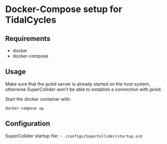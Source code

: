 # Docker-Compose setup for TidalCycles

## Requirements

- docker
- docker-compose

## Usage

Make sure that the jackd server is already started on the host system, otherwise SuperCollider won't be able to establish a connection with jackd.

Start the docker container with:

```
docker-compose up
```

## Configuration

SuperCollider startup file:
    - `./configs/SuperCollider/startup.scd`
